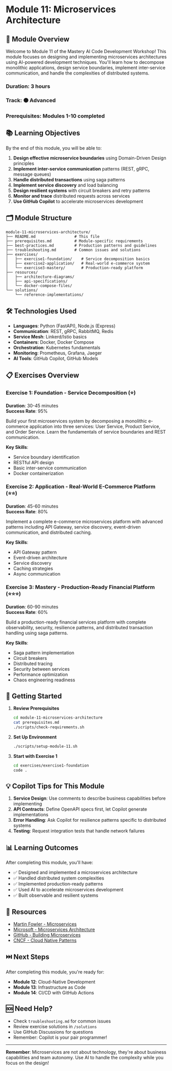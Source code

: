 # Module 11: Microservices Architecture

## 🎯 Module Overview

Welcome to Module 11 of the Mastery AI Code Development Workshop! This module focuses on designing and implementing microservices architectures using AI-powered development techniques. You'll learn how to decompose monolithic applications, design service boundaries, implement inter-service communication, and handle the complexities of distributed systems.

### Duration: 3 hours
### Track: 🟠 Advanced
### Prerequisites: Modules 1-10 completed

## 📚 Learning Objectives

By the end of this module, you will be able to:

1. **Design effective microservice boundaries** using Domain-Driven Design principles
2. **Implement inter-service communication** patterns (REST, gRPC, message queues)
3. **Handle distributed transactions** using saga patterns
4. **Implement service discovery** and load balancing
5. **Design resilient systems** with circuit breakers and retry patterns
6. **Monitor and trace** distributed requests across services
7. **Use GitHub Copilot** to accelerate microservices development

## 🗂️ Module Structure

```
module-11-microservices-architecture/
├── README.md                 # This file
├── prerequisites.md          # Module-specific requirements
├── best-practices.md         # Production patterns and guidelines
├── troubleshooting.md        # Common issues and solutions
├── exercises/
│   ├── exercise1-foundation/    # Service decomposition basics
│   ├── exercise2-application/   # Real-world e-commerce system
│   └── exercise3-mastery/       # Production-ready platform
├── resources/
│   ├── architecture-diagrams/
│   ├── api-specifications/
│   └── docker-compose-files/
└── solutions/
    └── reference-implementations/
```

## 🛠️ Technologies Used

- **Languages**: Python (FastAPI), Node.js (Express)
- **Communication**: REST, gRPC, RabbitMQ, Redis
- **Service Mesh**: Linkerd/Istio basics
- **Containers**: Docker, Docker Compose
- **Orchestration**: Kubernetes fundamentals
- **Monitoring**: Prometheus, Grafana, Jaeger
- **AI Tools**: GitHub Copilot, GitHub Models

## 📋 Exercises Overview

### Exercise 1: Foundation - Service Decomposition (⭐)
**Duration**: 30-45 minutes  
**Success Rate**: 95%

Build your first microservices system by decomposing a monolithic e-commerce application into three services: User Service, Product Service, and Order Service. Learn the fundamentals of service boundaries and REST communication.

**Key Skills**:
- Service boundary identification
- RESTful API design
- Basic inter-service communication
- Docker containerization

### Exercise 2: Application - Real-World E-Commerce Platform (⭐⭐)
**Duration**: 45-60 minutes  
**Success Rate**: 80%

Implement a complete e-commerce microservices platform with advanced patterns including API Gateway, service discovery, event-driven communication, and distributed caching.

**Key Skills**:
- API Gateway pattern
- Event-driven architecture
- Service discovery
- Caching strategies
- Async communication

### Exercise 3: Mastery - Production-Ready Financial Platform (⭐⭐⭐)
**Duration**: 60-90 minutes  
**Success Rate**: 60%

Build a production-ready financial services platform with complete observability, security, resilience patterns, and distributed transaction handling using saga patterns.

**Key Skills**:
- Saga pattern implementation
- Circuit breakers
- Distributed tracing
- Security between services
- Performance optimization
- Chaos engineering readiness

## 🚀 Getting Started

1. **Review Prerequisites**
   ```bash
   cd module-11-microservices-architecture
   cat prerequisites.md
   ./scripts/check-requirements.sh
   ```

2. **Set Up Environment**
   ```bash
   ./scripts/setup-module-11.sh
   ```

3. **Start with Exercise 1**
   ```bash
   cd exercises/exercise1-foundation
   code .
   ```

## 💡 Copilot Tips for This Module

1. **Service Design**: Use comments to describe business capabilities before implementing
2. **API Contracts**: Define OpenAPI specs first, let Copilot generate implementations
3. **Error Handling**: Ask Copilot for resilience patterns specific to distributed systems
4. **Testing**: Request integration tests that handle network failures

## 📊 Learning Outcomes

After completing this module, you'll have:
- ✅ Designed and implemented a microservices architecture
- ✅ Handled distributed system complexities
- ✅ Implemented production-ready patterns
- ✅ Used AI to accelerate microservices development
- ✅ Built observable and resilient systems

## 🔗 Resources

- [Martin Fowler - Microservices](https://martinfowler.com/articles/microservices.html)
- [Microsoft - Microservices Architecture](https://docs.microsoft.com/azure/architecture/guide/architecture-styles/microservices)
- [GitHub - Building Microservices](https://github.com/topics/microservices)
- [CNCF - Cloud Native Patterns](https://www.cncf.io/projects/)

## ⏭️ Next Steps

After completing this module, you're ready for:
- **Module 12**: Cloud-Native Development
- **Module 13**: Infrastructure as Code
- **Module 14**: CI/CD with GitHub Actions

## 🆘 Need Help?

- Check `troubleshooting.md` for common issues
- Review exercise solutions in `/solutions`
- Use GitHub Discussions for questions
- Remember: Copilot is your pair programmer!

---

**Remember**: Microservices are not about technology, they're about business capabilities and team autonomy. Use AI to handle the complexity while you focus on the design!